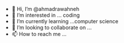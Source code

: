 - 👋 Hi, I’m @ahmadrawahneh
- 👀 I’m interested in ... coding
- 🌱 I’m currently learning ...computer science
- 💞️ I’m looking to collaborate on ...
- 📫 How to reach me ...

<!---
ahmadrawahneh/ahmadrawahneh is a ✨ special ✨ repository because its `README.md` (this file) appears on your GitHub profile.
You can click the Preview link to take a look at your changes.
--->
